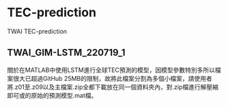 # TEC-prediction
TWAI TEC-prediction

## TWAI_GIM-LSTM_220719_1
關於在MATLAB中使用LSTM進行全球TEC預測的模型，因模型參數特別多所以檔案很大已超過GitHub 25MB的限制，故將此檔案分割為多個小檔案，請使用者將.z01至.z09以及主檔案.zip全都下載放在同一個資料夾內，對.zip檔進行解壓縮即可或的原始的預測模型.mat檔。
